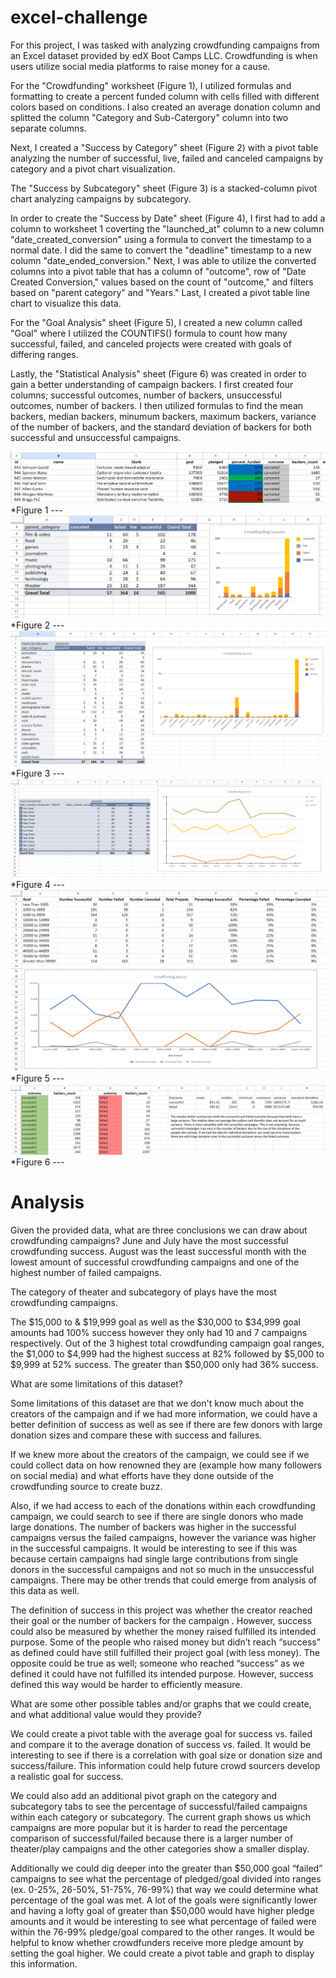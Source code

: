 # excel-challenge
For this project, I was tasked with analyzing crowdfunding campaigns from an Excel dataset provided by edX Boot Camps LLC. Crowdfunding is when users utilize social media platforms to raise money for a cause. 

For the "Crowdfunding" worksheet (Figure 1), I utilized formulas and formatting to create a percent funded column with cells filled with different colors based on conditions. I also created an average donation column and splitted the column "Category and Sub-Catergory" column into two separate columns. 

Next, I created a "Success by Category" sheet (Figure 2) with a pivot table analyzing the number of successful, live, failed and canceled campaigns by category and a pivot chart visualization. 

The "Success by Subcategory" sheet (Figure 3) is a stacked-column pivot chart analyzing campaigns by subcategory. 

In order to create the "Success by Date" sheet (Figure 4), I first had to add a column to worksheet 1 coverting the "launched_at" column  to a new column "date_created_conversion" using a formula to convert the timestamp to a normal date. I did the same to convert the "deadline" timestamp to a new column "date_ended_conversion." Next, I was able to utilize the converted columns into a pivot table that has a column of "outcome", row of "Date Created Conversion," values based on the count of "outcome," and filters based on "parent category" and "Years." Last, I created a pivot table line chart to visualize this data.

For the "Goal Analysis" sheet (Figure 5), I created a new column called "Goal" where I utilized the COUNTIFS() formula to count how many successful, failed, and canceled projects were created with goals of differing ranges. 

Lastly, the "Statistical Analysis" sheet (Figure 6) was created in order to gain a better understanding of campaign backers. I first created four columns; successful outcomes, number of backers, unsuccessful outcomes, number of backers. I then utilized formulas to find the mean backers, median backers, minumum backers, maximum backers, variance of the number of backers, and the standard deviation of backers for both successful and unsuccessful campaigns. 

<img src="Visuals/Crowdfunding.png">
*Figure 1
---


<img src="Visuals/Success_by_Category.png">
*Figure 2
---


<img src="Visuals/Success_by_Subcategory.png">
*Figure 3
---


<img src="Visuals/Success_by_Date.png">
*Figure 4
---


<img src="Visuals/Goal_Analysis.png">
*Figure 5
---


<img src="Visuals/Statistical_Analysis.png">
*Figure 6
---

# Analysis

Given the provided data, what are three conclusions we can draw about crowdfunding campaigns?
June and July have the most successful crowdfunding success. August was the least successful month with the lowest amount of successful crowdfunding campaigns and one of the highest number of failed campaigns.

The category of theater and subcategory of plays have the most crowdfunding campaigns.

The $15,000 to & $19,999 goal as well as the $30,000 to $34,999 goal amounts had 100% success however they only had 10 and 7 campaigns respectively. Out of the 3 highest total crowdfunding campaign goal ranges, the $1,000 to $4,999 had the highest success at 82% followed by $5,000 to $9,999 at 52% success. The greater than $50,000 only had 36% success.

What are some limitations of this dataset?

Some limitations of this dataset are that we don't know much about the creators of the campaign and if we had more information, we could have a better definition of success as well as see if there are few donors with large donation sizes and compare these with success and failures. 

If we knew more about the creators of the campaign, we could see if we could collect data on how renowned they are (example how many followers on social media) and what efforts have they done outside of the crowdfunding source to create buzz.

Also, if we had access to each of the donations within each crowdfunding campaign, we could search to see if there are single donors who made large donations. The number of backers was higher in the successful campaigns versus the failed campaigns, however the variance was higher in the successful campaigns. It would be interesting to see if this was because certain campaigns had single large contributions from single donors in the successful campaigns and not so much in the unsuccessful campaigns. There may be other trends that could emerge from analysis of this data as well.

The definition of success in this project was whether the creator reached their goal or the number of backers for the campaign . However, success could also be measured by whether the money raised fulfilled its intended purpose. Some of the people who raised money but didn’t reach “success” as defined could have still fulfilled their project goal (with less money). The opposite could be true as well; someone who reached “success” as we defined it could have not fulfilled its intended purpose. However, success defined this way would be harder to efficiently measure. 

What are some other possible tables and/or graphs that we could create, and what additional value would they provide?

We could create a pivot table with the average goal for success vs. failed and compare it to the average donation of success vs. failed. It would be interesting to see if there is a correlation with goal size or donation size and success/failure. This information could help future crowd sourcers develop a realistic goal for success.

We could also add an additional pivot graph on the category and subcategory tabs to see the percentage of successful/failed campaigns within each category or subcategory. The current graph shows us which campaigns are more popular but it is harder to read the percentage comparison of successful/failed because there is a larger number of theater/play campaigns and the other categories show a smaller display.

Additionally we could dig deeper into the greater than $50,000 goal “failed” campaigns to see what the percentage of pledged/goal divided into ranges (ex. 0-25%, 26-50%, 51-75%, 76-99%) that way we could determine what percentage of the goal was met. A lot of the goals were significantly lower and having a lofty goal of greater than $50,000 would have higher pledge amounts and it would be interesting to see what percentage of failed were within the 76-99% pledge/goal compared to the other ranges. It would be helpful to know whether crowdfunders receive more pledge amount by setting the goal higher. We could create a pivot table and graph to display this information.
